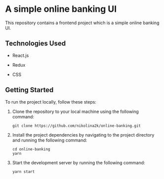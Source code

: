 # A simple online banking UI

This repository contains a frontend project which is a simple online banking UI.

## Technologies Used

- React.js

- Redux

- CSS

## Getting Started

To run the project locally, follow these steps:

1.  Clone the repository to your local machine using the following command:

        git clone https://github.com/nikolina2k/online-banking.git

2.  Install the project dependencies by navigating to the project directory and running the following command:

        cd online-banking
        yarn

3.  Start the development server by running the following command:

        yarn start
